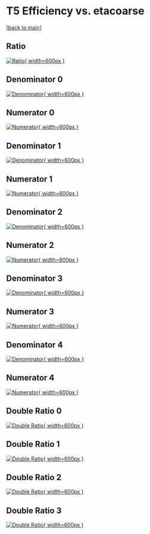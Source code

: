 # T5 Efficiency vs. etacoarse

[[back to main](./)]



## Ratio

[![Ratio](../mtv/var/T5_vtr_0_1_eff_etacoarse.png){ width=600px }](../mtv/var/T5_vtr_0_1_eff_etacoarse.pdf)

## Denominator 0

[![Denominator](../mtv/den/T5_vtr_0_1_eff_etacoarse_den0.png){ width=600px }](../mtv/den/T5_vtr_0_1_eff_etacoarse_den0.pdf)

## Numerator 0

[![Numerator](../mtv/num/T5_vtr_0_1_eff_etacoarse_num0.png){ width=600px }](../mtv/num/T5_vtr_0_1_eff_etacoarse_num0.pdf)

## Denominator 1

[![Denominator](../mtv/den/T5_vtr_0_1_eff_etacoarse_den1.png){ width=600px }](../mtv/den/T5_vtr_0_1_eff_etacoarse_den1.pdf)

## Numerator 1

[![Numerator](../mtv/num/T5_vtr_0_1_eff_etacoarse_num1.png){ width=600px }](../mtv/num/T5_vtr_0_1_eff_etacoarse_num1.pdf)

## Denominator 2

[![Denominator](../mtv/den/T5_vtr_0_1_eff_etacoarse_den2.png){ width=600px }](../mtv/den/T5_vtr_0_1_eff_etacoarse_den2.pdf)

## Numerator 2

[![Numerator](../mtv/num/T5_vtr_0_1_eff_etacoarse_num2.png){ width=600px }](../mtv/num/T5_vtr_0_1_eff_etacoarse_num2.pdf)

## Denominator 3

[![Denominator](../mtv/den/T5_vtr_0_1_eff_etacoarse_den3.png){ width=600px }](../mtv/den/T5_vtr_0_1_eff_etacoarse_den3.pdf)

## Numerator 3

[![Numerator](../mtv/num/T5_vtr_0_1_eff_etacoarse_num3.png){ width=600px }](../mtv/num/T5_vtr_0_1_eff_etacoarse_num3.pdf)

## Denominator 4

[![Denominator](../mtv/den/T5_vtr_0_1_eff_etacoarse_den4.png){ width=600px }](../mtv/den/T5_vtr_0_1_eff_etacoarse_den4.pdf)

## Numerator 4

[![Numerator](../mtv/num/T5_vtr_0_1_eff_etacoarse_num4.png){ width=600px }](../mtv/num/T5_vtr_0_1_eff_etacoarse_num4.pdf)

## Double Ratio 0

[![Double Ratio](../mtv/ratio/T5_vtr_0_1_eff_etacoarse_ratio0.png){ width=600px }](../mtv/ratio/T5_vtr_0_1_eff_etacoarse_ratio0.pdf)

## Double Ratio 1

[![Double Ratio](../mtv/ratio/T5_vtr_0_1_eff_etacoarse_ratio1.png){ width=600px }](../mtv/ratio/T5_vtr_0_1_eff_etacoarse_ratio1.pdf)

## Double Ratio 2

[![Double Ratio](../mtv/ratio/T5_vtr_0_1_eff_etacoarse_ratio2.png){ width=600px }](../mtv/ratio/T5_vtr_0_1_eff_etacoarse_ratio2.pdf)

## Double Ratio 3

[![Double Ratio](../mtv/ratio/T5_vtr_0_1_eff_etacoarse_ratio3.png){ width=600px }](../mtv/ratio/T5_vtr_0_1_eff_etacoarse_ratio3.pdf)

